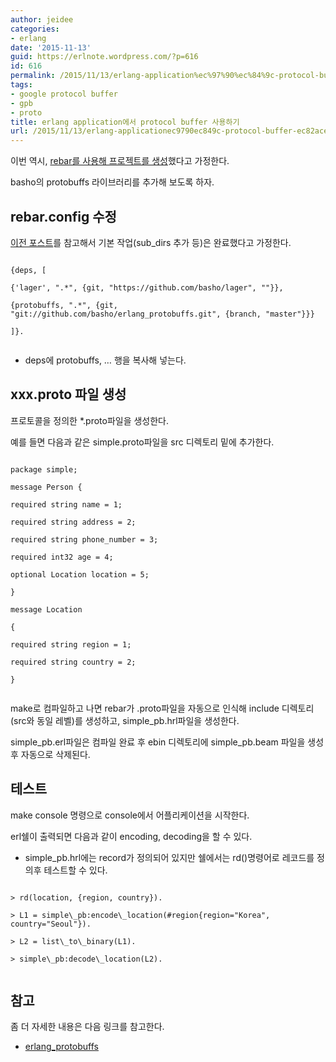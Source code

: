 ```yaml
---
author: jeidee
categories:
- erlang
date: '2015-11-13'
guid: https://erlnote.wordpress.com/?p=616
id: 616
permalink: /2015/11/13/erlang-application%ec%97%90%ec%84%9c-protocol-buffer-%ec%82%ac%ec%9a%a9%ed%95%98%ea%b8%b0/
tags:
- google protocol buffer
- gpb
- proto
title: erlang application에서 protocol buffer 사용하기
url: /2015/11/13/erlang-applicationec9790ec849c-protocol-buffer-ec82acec9aa9ed9598eab8b0
---
```


이번 역시, [rebar를 사용해 프로젝트를 생성](https://erlnote.wordpress.com/2015/11/06/erlang-rebar%EC%9D%98-project-template%EC%9D%84-%ED%99%9C%EC%9A%A9%ED%95%9C-application-%EB%BC%88%EB%8C%80-%EB%A7%8C%EB%93%A4%EA%B8%B0/)했다고 가정한다.

basho의 protobuffs 라이브러리를 추가해 보도록 하자.

## rebar.config 수정

[이전 포스트](https://erlnote.wordpress.com/2015/11/11/erlang-application%EC%97%90-lager%EB%A1%9C%EA%B1%B0-%EC%B6%94%EA%B0%80%ED%95%98%EA%B8%B0/)를 참고해서 기본 작업(sub_dirs 추가 등)은 완료했다고 가정한다.

```
  
{deps, [
  
{'lager', ".*", {git, "https://github.com/basho/lager", ""}},
  
{protobuffs, ".*", {git, "git://github.com/basho/erlang_protobuffs.git", {branch, "master"}}}
  
]}.
  
```

  * deps에 protobuffs, &#8230; 행을 복사해 넣는다.

## xxx.proto 파일 생성

프로토콜을 정의한 *.proto파일을 생성한다.

예를 들면 다음과 같은 simple.proto파일을 src 디렉토리 밑에 추가한다.

```
  
package simple;

message Person {
  
required string name = 1;
  
required string address = 2;
  
required string phone_number = 3;
  
required int32 age = 4;
  
optional Location location = 5;
  
}

message Location
  
{
  
required string region = 1;
  
required string country = 2;
  
}
  
```

make로 컴파일하고 나면 rebar가 .proto파일을 자동으로 인식해 include 디렉토리(src와 동일 레벨)를 생성하고, simple_pb.hrl파일을 생성한다.
  
simple\_pb.erl파일은 컴파일 완료 후 ebin 디렉토리에 simple\_pb.beam 파일을 생성 후 자동으로 삭제된다.

## 테스트

make console 명령으로 console에서 어플리케이션을 시작한다.
  
erl쉘이 출력되면 다음과 같이 encoding, decoding을 할 수 있다.

  * simple_pb.hrl에는 record가 정의되어 있지만 쉘에서는 rd()명령어로 레코드를 정의후 테스트할 수 있다.

```
  
> rd(location, {region, country}).
  
> L1 = simple\_pb:encode\_location(#region{region="Korea", country="Seoul"}).
  
> L2 = list\_to\_binary(L1).
  
> simple\_pb:decode\_location(L2).
  
```

## 참고

좀 더 자세한 내용은 다음 링크를 참고한다.

  * [erlang_protobuffs](https://github.com/basho/erlang_protobuffs)